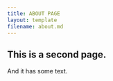 ```yaml
---
title: ABOUT PAGE
layout: template
filename: about.md
--- 
```


## This is a second page.

And it has some text.
